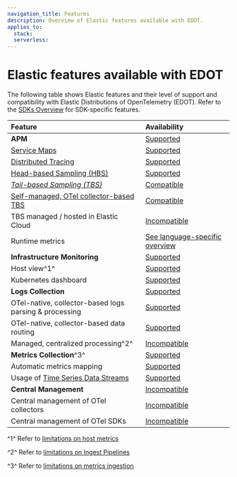 ```yaml
---
navigation_title: Features
description: Overview of Elastic features available with EDOT.
applies_to:
  stack:
  serverless:
---
```


# Elastic features available with EDOT

The following table shows Elastic features and their level of support and compatibility with Elastic Distributions of OpenTelemetry (EDOT). Refer to the [SDKs Overview](../edot-sdks/index.md) for SDK-specific features.

| Feature                                                                                     | Availability     |
| :------------------------------------------------------------------------------------------ | :--------------- |
| **APM**                                                                                     | [Supported]      |
| [Service Maps]                                                                              | [Supported]      |
| [Distributed Tracing]                                                                       | [Supported]      |
| [Head-based Sampling (HBS)]                                                                 | [Supported]      |
| *[Tail-based Sampling (TBS)]*                                                               | [Compatible]     |
| [Self-managed, OTel collector-based TBS]                                                    | [Compatible]     |
| TBS managed / hosted in Elastic Cloud                                                       | [Incompatible]   |
| Runtime metrics                                                                             | [See language-specific overview](../edot-sdks/index.md) |
| **Infrastructure Monitoring**                                                               | [Supported]      |
| Host view^1^                                                                                | [Supported]      |
| Kubernetes dashboard                                                                        | [Supported]      |
| **Logs Collection**                                                                         | [Supported]      |
| OTel-native, collector-based logs parsing & processing                                      | [Supported]      |
| OTel-native, collector-based data routing                                                   | [Supported]      |
| Managed, centralized processing^2^                                                          | [Incompatible]   |
| **Metrics Collection**^3^                                                                   | [Supported]      |
| Automatic metrics mapping                                                                   | [Supported]      |
| Usage of [Time Series Data Streams]                                                         | [Supported]      |
| **Central Management**                                                                      | [Incompatible]   |
| Central management of OTel collectors                                                       | [Incompatible]   |
| Central management of OTel SDKs                                                             | [Incompatible]   |


^1^ Refer to [limitations on host metrics](limitations.md#infrastructure--host-metrics)

^2^ Refer to [limitations on Ingest Pipelines](limitations.md#centralized-parsing-and-processing-of-data)

^3^ Refer to [limitations on metrics ingestion](limitations.md#ingestion-of-metrics-data)

[Incompatible]: nomenclature.md
[Compatible]: nomenclature.md
[Supported]: nomenclature.md

[Service Maps]: docs-content://solutions/observability/apm/service-map.md
[Distributed Tracing]: docs-content://solutions/observability/apm/traces-ui.md
[Head-based Sampling (HBS)]: docs-content://solutions/observability/apm/transaction-sampling.md#apm-head-based-sampling
[Tail-based Sampling (TBS)]: docs-content://solutions/observability/apm/transaction-sampling.md#apm-tail-based-sampling
[Self-managed, OTel collector-based TBS]: https://opentelemetry.io/blog/2022/tail-sampling/
[Time Series Data Streams]: docs-content://manage-data/data-store/data-streams/time-series-data-stream-tsds.md